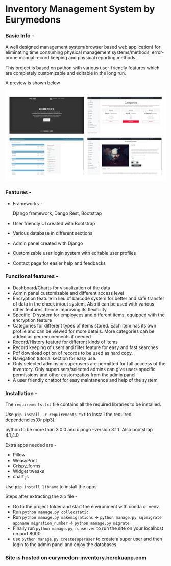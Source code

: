 # Inventory Management System by Eurymedons

### Basic Info - 
A well designed management system(browser based web application) for eliminating time consuming physical management systems/methods, error-prone manual record keeping and physical reporting methods.

This project is based on python with  various user-friendly features which are completely customizable and editable in the long run.

A preview is shown below

![Image Preiew](https://github.com/codesbyN/Inventory-image-Eurymedon/blob/master/SScollage.png "Image Preview")
### Features -
  * Frameworks -
  
       Django framework, Dango Rest, Bootstrap
  * User friendly UI created with Bootstrap 
  * Various database in different sections
  * Admin panel created with Django
  * Customizable user login system with  editable user profiles
  * Contact page for easier help and feedbacks 
### Functional features -
  * Dashboard/Charts for visualization of the data 
  * Admin panel customizable and different access level
  * Encryption feature in lieu of barcode system for better and safe transfer of data in the check in/out system. Also it can be used with various other features, hence improving its flexibility
  * Specific ID system for employees and different items, equipped with the encryption feature
  * Categories for different types of items stored. Each item has its own profile and can be viewed for more details. More categories can be added as per requirements if needed
  * Record/History feature for different kinds of items 
  * Record keeping of users and filter feature for easy and fast searches
  * Pdf download option of records to be used as hard copy.
  * Navigation tutorial section for easy use.
  * Only selected admins or superusers are permitted for full acccess of the inventory. Only superusers/selected admins can give users specific permissions and other customzatios from the admin panel.
  * A user friendly chatbot for easy maintanence and help of the system
### Installation - 
The `requirements.txt` file contains all the required libraries to be installed.

Use `pip install -r requirements.txt` to install the required dependencies(Or pip3).

python to be more than 3.0.0 and django –version 3.1.1. Also bootstrap 4.1,4.0

Extra apps needed are -
  * Pillow 
  * WeasyPrint
  * Crispy_forms
  * Widget tweaks
  * chart js

 Use `pip install libname` to install the apps.
 
 Steps after extracting the zip file - 
  * Go to the project folder and start the environment with conda or venv.
  * Run `python manage.py collecstatic`
  * Run `python manage.py makemigrations` -> `python manage.py sqlmigrate appname migration_number` -> `python manage.py migrate`
  * Finally run `python manage.py runserver` to run the site on your localhost on port 8000.
  * use `python manage.py createsuperuser` to create a super user and then login to the admin panel and enjoy the databases.
  
  ### Site is hosted on eurymedon-inventory.herokuapp.com
  
